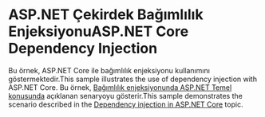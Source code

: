 # <a name="aspnet-core-dependency-injection"></a><span data-ttu-id="ac308-101">ASP.NET Çekirdek Bağımlılık Enjeksiyonu</span><span class="sxs-lookup"><span data-stu-id="ac308-101">ASP.NET Core Dependency Injection</span></span>

<span data-ttu-id="ac308-102">Bu örnek, ASP.NET Core ile bağımlılık enjeksiyonu kullanımını göstermektedir.</span><span class="sxs-lookup"><span data-stu-id="ac308-102">This sample illustrates the use of dependency injection with ASP.NET Core.</span></span> <span data-ttu-id="ac308-103">Bu örnek, [Bağımlılık enjeksiyonunda ASP.NET Temel konusunda](https://docs.microsoft.com/aspnet/core/fundamentals/dependency-injection) açıklanan senaryoyu gösterir.</span><span class="sxs-lookup"><span data-stu-id="ac308-103">This sample demonstrates the scenario described in the [Dependency injection in ASP.NET Core](https://docs.microsoft.com/aspnet/core/fundamentals/dependency-injection) topic.</span></span>
